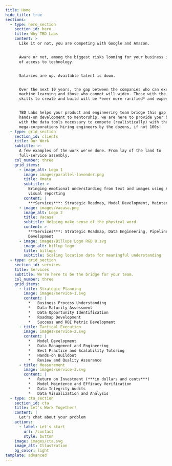 ```yaml
---
title: Home
hide_title: true
sections:
  - type: hero_section
    section_id: hero
    title: Why TBD Labs
    content: >
      Like it or not, you are competing with Google and Amazon.


      Aware or not, among the biggest risks looming for your business is a lack
      of access to technology.


      Salaries are up. Available talent is down.


      Over the next 10 years, the gap between the companies who can execute on
      machine learning and those who cannot will widen. Those with the hard
      skills to create and build will be *ever more rarified* and expensive.


      TBD Labs helps your product and engineering team bridge this gap. From
      hands-on development to mentorship, we are here to provide your business
      with the data tools necessary to compete (realistically) with the
      mega-corporations hiring engineers by the dozens, if not 100s!
  - type: grid_section
    section_id: clients
    title: Our Work
    subtitle: >-
      A few examples of the work we've done. From lay of the land to
      full-service assembly.
    col_number: three
    grid_items:
      - image_alt: Logo 1
        image: images/parallel-lavender.png
        title: Xmata
        subtitle: >-
          Bringing emotional understanding from text and images using AI and
          visual reporting
        content: |
          ***Services***: Strategic Roadmap, Model Development, Maintenance
      - image: images/vacasa.png
        image_alt: Logo 2
        title: Vacasa
        subtitle: Helping make sense of the physical word.
        content: >
          ***Services***: Strategic Roadmap, Data Engineering, Pipeline
          Development
      - image: images/Billups Logo RGB 8.svg
        image_alt: billup logo
        title: billups
        subtitle: Scaling location data for meaningful understanding
  - type: grid_section
    section_id: services
    title: Services
    subtitle: We're here to be the bridge for your team.
    col_number: three
    grid_items:
      - title: Strategic Planning
        image: images/service-1.svg
        content: |
          *   Business Process Understanding
          *   Data Maturity Assessment
          *   Data Opportunity Identification
          *   Roadmap Development
          *   Success and ROI Metric Development 
      - title: Tactical Execution
        image: images/service-2.svg
        content: |
          *   Model Development
          *   Data Management and Engineering
          *   Best Practice and Scalability Tutoring
          *   Hands-on Buildout 
          *   Review and Quality Assurance 
      - title: Measurement
        image: images/service-3.svg
        content: |
          *   Return on Investment (***in dollars and cents***)
          *   Model Maintence and Efficacy Verification
          *   Data Integrity Audits
          *   Data Visualization and Analysis
  - type: cta_section
    section_id: cta
    title: Let’s Work Together!
    content: |
      Let's chat about your problem
    actions:
      - label: Let's start
        url: /contact
        style: button
    image: images/cta.svg
    image_alt: Illustration
    bg_color: light
template: advanced
---
```

